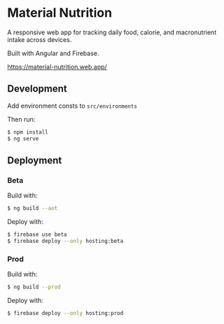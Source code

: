# Material Nutrition
A responsive web app for tracking daily food, calorie, and macronutrient intake across devices.

Built with Angular and Firebase.

https://material-nutrition.web.app/

## Development

Add environment consts to `src/environments` 

Then run:
```bash
$ npm install
$ ng serve
```

## Deployment

### Beta

Build with:
```bash
$ ng build --aot
```

Deploy with:
```bash
$ firebase use beta
$ firebase deploy --only hosting:beta
```

### Prod

Build with:
```bash
$ ng build --prod
```

Deploy with:
```bash
$ firebase deploy --only hosting:prod
```

